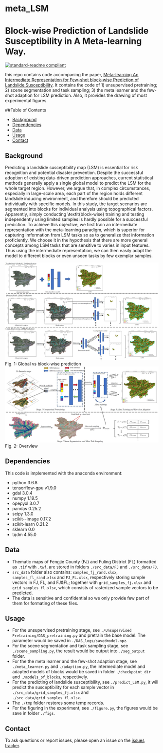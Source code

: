 # meta_LSM
# Block-wise Prediction of Landslide Susceptibility in A Meta-learning Way.

[![standard-readme compliant](https://img.shields.io/badge/readme%20style-standard-brightgreen.svg?style=flat-square)](https://github.com/RichardLitt/standard-readme)

this repo contains code accompaning the paper, [Meta-learning An Intermediate Representation for Few-shot block-wise Prediction of Landslide Susceptibility](). It contains the code of 1) unsupervised pretraining; 2) scene segmentation and task sampling; 3) the meta learner and the few-shot adaption for LSM prediction. Also, it provides the drawing of most experimental figures.

##Table of Contents

- [Background](#background)
- [Dependencies](#dependencies)
- [Data](#data)
- [Usage](#usage)
- [Contact](#contact)


## Background
Predicting a landslide susceptibility map (LSM) is essential for risk recognition and potential disaster prevention. Despite the successful adoption of existing data-driven prediction approaches, current statistical methods generally apply a single global model to predict the LSM for the whole target region. However, we argue that, in complex circumstances, especially in large-scale area, each part of the region holds different landslide inducing environment, and therefore should be predicted individually with specific models. In this study, the target scenarios are segmented into blocks for individual analysis using topographical factors. Apparently, simply conducting \textit{block-wise} training and testing independently using limited samples is hardly possible for a successful prediction. To achieve this objective, we first train an intermediate representation with the meta-learning paradigm, which is superior for capturing imformation from LSM tasks so as to generalize that information proficiently.  We choose it in the hypothesis that there are more general concepts among LSM tasks that are sensitive to varies in input features.  Thus using the intermediate representation, we can then easily adapt the model to different blocks or even unseen tasks by few exemplar samples.

<img src="figs/global_vs_local.jpg" width="800px" hight="800px"/> 
​         Fig. 1: Global vs block-wise prediction

<img src="figs/overview.jpg" width="800px" hight="800px"/> 
		Fig. 2: Overview

## Dependencies

This code is implemented with the anaconda environment:
* python 3.6.8
* tensorflow-gpu v1.9.0
* gdal 3.0.4
* numpy 1.19.5
* opepyxl 3.0.7
* pandas 0.25.2
* scipy 1.3.0
* scikit--image 0.17.2
* scikit-learn 0.21.2
* sklearn 0.0
* tqdm 4.55.0

## Data

* Thematic maps of Fengjie County (FJ) and Fuling District (FL) formatted as `.tif` with `.twf`, are stored in folders `./src_data/FJ` and `./src_data/FJ`. 
* `src_data` folder also contains: `samples_fj_rand.xlsx`, `samples_fl_rand.xlsx` and `FJ_FL.xlsx`, respectively storing sample vectors in FJ, FL, and FJ&FL;
together with `grid_samples_fj.xlsx` and `grid_samples_fl.xlsx`, which consists of rasterized sample vectors to be predicted.
* The data is sensitive and confidential so we only provide few part of them for formating of these files.


## Usage

* For the unsupervised pretraining stage, see `./Unsupervised Pretraining/DAS_pretraining.py` and pretrain the base model. The parameter would be saved in `./DAS_logs/savedmodel.npz`.
* For the scene segmentation and task sampling stage, see `./scene_sampling.py`, the result would be output into `./seg_output` folder.
* For the the meta learner and the few-shot adaption stage, see `./meta_learner.py` and `./adaption.py`, the intermediate model and adapted models of blocks would be saved in folder `./checkpoint_dir` and `./models_of_blocks`, respectively.
* For the predicting of landslide susceptibility, see `./predict_LSM.py`, it will predict the susceptibility for each sample vector in `./src_data/grid_samples_fj.xlsx` and `./src_data/grid_samples_fl.xlsx`.
* The `./tmp` folder restores some temp records.
* For the figuring in the experiment, see `./figure.py`, the figures would be save in folder `./figs`.


## Contact
To ask questions or report issues, please open an issue on the [issues tracker](https://github.com/Young-Excavator/meta_LSM/issues).

